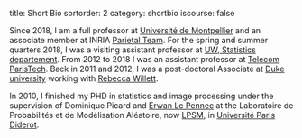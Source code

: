 title: Short Bio
sortorder: 2
category: shortbio
iscourse: false

Since 2018, I am a full professor at [Université de Montpellier](https://www.umontpellier.fr/)
and an associate member at INRIA [Parietal Team](http://parietal.saclay.inria.fr/).
For the spring and summer quarters 2018, I was a visiting assistant professor at [UW, Statistics departement](https://www.stat.washington.edu/).
From 2012 to 2018 I was an assistant professor at [Telecom ParisTech](http://telecom-paristech.fr).
Back in 2011 and 2012, I was a post-doctoral Associate at [Duke university](https://www.duke.edu/) working with [Rebecca Willett](https://voices.uchicago.edu/willett/).

In 2010, I finished my PHD in statistics and image processing under the supervision of Dominique Picard and [Erwan Le Pennec](http://www.cmap.polytechnique.fr/~lepennec/) at the Laboratoire de Probabilités et de Modélisation Aléatoire, now [LPSM](http://isidore.lpma.math.upmc.fr/), in [Université Paris Diderot](https://www.univ-paris-diderot.fr/).
